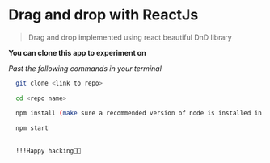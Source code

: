 # Drag and drop with ReactJs

> Drag and drop implemented using react beautiful DnD library

**You can clone this app to experiment on**

_Past the following commands in your terminal_

```bash
  git clone <link to repo>
  
  cd <repo name>
  
  npm install (make sure a recommended version of node is installed in your system)
  
  npm start
  
  
  !!!Happy hacking🎉🎉
```

